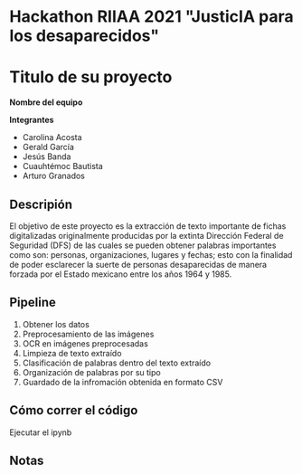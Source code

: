 # Hackathon RIIAA 2021 "JusticIA para los desaparecidos"
# Titulo de su proyecto

**Nombre del equipo**  
<Inserte nombre>

**Integrantes**
* Carolina Acosta
* Gerald García
* Jesús Banda
* Cuauhtémoc Bautista
* Arturo Granados

## Descripión
El objetivo de este proyecto es la extracción de texto importante de fichas digitalizadas originalmente producidas por la extinta Dirección Federal de Seguridad (DFS) de las cuales se pueden obtener palabras importantes como son: personas, organizaciones, lugares y fechas; esto con la finalidad de poder esclarecer la suerte de personas desaparecidas de manera forzada por el Estado mexicano entre los años 1964 y 1985.

## Pipeline
1. Obtener los datos
2. Preprocesamiento de las imágenes
3. OCR en imágenes preprocesadas
4. Limpieza de texto extraído
5. Clasificación de palabras dentro del texto extraído
6. Organización de palabras por su tipo
7. Guardado de la infromación obtenida en formato CSV

## Cómo correr el código
Ejecutar el ipynb

## Notas


